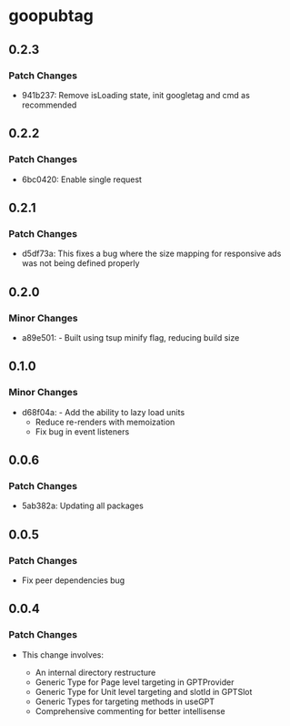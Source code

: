 # goopubtag

## 0.2.3

### Patch Changes

- 941b237: Remove isLoading state, init googletag and cmd as recommended

## 0.2.2

### Patch Changes

- 6bc0420: Enable single request

## 0.2.1

### Patch Changes

- d5df73a: This fixes a bug where the size mapping for responsive ads was not being defined properly

## 0.2.0

### Minor Changes

- a89e501: - Built using tsup minify flag, reducing build size

## 0.1.0

### Minor Changes

- d68f04a: - Add the ability to lazy load units
  - Reduce re-renders with memoization
  - Fix bug in event listeners

## 0.0.6

### Patch Changes

- 5ab382a: Updating all packages

## 0.0.5

### Patch Changes

- Fix peer dependencies bug

## 0.0.4

### Patch Changes

- This change involves:

  - An internal directory restructure
  - Generic Type for Page level targeting in GPTProvider
  - Generic Type for Unit level targeting and slotId in GPTSlot
  - Generic Types for targeting methods in useGPT
  - Comprehensive commenting for better intellisense
